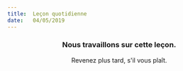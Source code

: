 ```yaml
---
title:  Leçon quotidienne
date:   04/05/2019
---
```


### <center>Nous travaillons sur cette leçon.</center>
<center>Revenez plus tard, s'il vous plaît.</center>